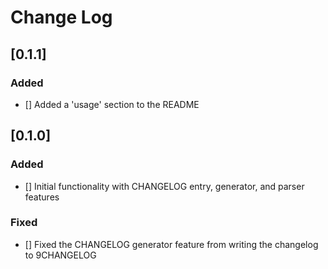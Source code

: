 # Change Log

## [0.1.1]
### Added
- [] Added a 'usage' section to the README

## [0.1.0]
### Added
- [] Initial functionality with CHANGELOG entry, generator, and parser features
### Fixed
- [] Fixed the CHANGELOG generator feature from writing the changelog to 9CHANGELOG
